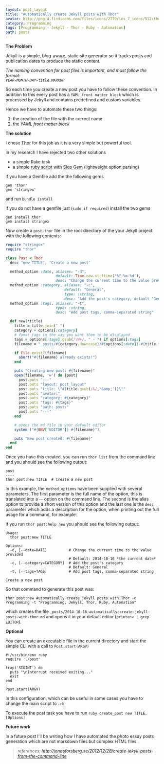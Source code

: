 ```yaml
---
layout: post_layout
title: "Automatically create Jekyll posts with Thor"
avatar: http://png-4.findicons.com/files/icons/2770/ios_7_icons/512/thor_hammer.png
category: Programming
tags: [Programming - Jekyll - Thor - Ruby - Automation]
path: posts
---
```


**The Problem**

Jekyll is a simple, blog-aware, static site generator so it tracks posts and publication dates to produce the static content.

*The naming convention for post files is important, and must follow the 
format:  
`YEAR-MONTH-DAY-title.MARKUP`*

So each time you create a new post you have to follow these convention. 
In addition to this every post has a `YAML front matter block` which is processed by Jekyll and contains predefined and custom variables.

Hence we have to automate these two things:

1. the creation of the file with the correct name
2. the *YAML front matter block*

**The solution**

I chose [Thor](http://whatisthor.com/) for this job as it is a very simple but powerful tool.

In my research I have rejected two other solutions

- a simple Rake task
- a simple [ruby script](https://gist.github.com/rpk0/7ef3ba85bff2fbbba342) with [Slop Gem](https://github.com/leejarvis/slop) (lightweight option parsing)

if you have a Gemfile add the the following gems 

```
gem 'thor'
gem 'stringex'
```

and run `bundle isntall`

if you do not have a gemfile just (`sudo if required`) install the two gems

```
gem install thor
gem install stringex
```

Now create a `post.thor` file in the root directory of the your Jekyll project with the following contents:

```ruby
require "stringex"
require "thor"

class Post < Thor
  desc "new TITLE", "Create a new post"

  method_option :date, aliases: "-d",
                       default: Time.now.strftime('%Y-%m-%d'),
                       desc: "Change the current time to the value provided"
  method_option :category, aliases: "-c",
                           default: "General",
                           type: :string,
                           desc: "Add the post's category, default 'General'"
  method_option :tags, aliases: "-t",
                       type: :string,
                       desc: "Add post tags, comma-separated string"

  def new(*title)
    title = title.join(" ")
    category = options[:category]
    # fomat tags in the way you want them to be displayed
    tags = options[:tags].gsub(/\W+/, " - ") if options[:tags]
    filename = "_posts/#{category.downcase}/#{options[:date]}-#{title.to_url}.md"

    if File.exist?(filename)
      abort("#{filename} already exists!")
    end

    puts "Creating new post: #{filename}"
    open(filename, 'w') do |post|
      post.puts "---"
      post.puts "layout: post_layout"
      post.puts "title: \"#{title.gsub(/&/,'&amp;')}\""
      post.puts "avatar:"
      post.puts "category: #{category}"
      post.puts "tags: #{tags}"
      post.puts "path: posts"
      post.puts "---"
    end

    # opens the md file in your default editor
    system ("#{ENV['EDITOR']} #{filename}")

    puts "New post created: #{filename}"
  end
end
```

Once you have this created, you can run `thor list` from the command line and you should see the following output:

```
post
----
thor post:new TITLE  # Create a new post
```

In this example, the `method_options` have been supplied with several parameters. 
The first parameter is the full name of the option, this is translated into a -- option on the command line.
The second is the alias option to provide a short version of this option 
and the last one is the `desc` parameter which adds a description for the option, when printing out the full usage for a command, 
for example: 

If you run `thor post:help new` you should see the following output:

```
Usage:
  thor post:new TITLE

Options:
  -d, [--date=DATE]          # Change the current time to the value provided
                             # Default: 2014-10-16 *the current date*
  -c, [--category=CATEGORY]  # Add the post's category
                             # Default: General
  -t, [--tags=TAGS]          # Add post tags, comma-separated string

Create a new post
```

So that command to generate this post was:

```
thor post:new Automatically create jekyll posts with Thor -c Programming -t "Programming, Jekyll, Thor, Ruby, Automation"
```

which creates the file `_posts/2014-10-16-automatically-create-jekyll-posts-with-thor.md` and opens it in your default editor (`printenv | grep EDITOR`).

**Optional**

You can create an executable file in the current directory and start the simple CLI with a call to `Post.start(ARGV)`

```
#!/usr/bin/env ruby
require './post'

trap('SIGINT') do
  puts "\nInterrupt received exiting..."
  exit
end

Post.start(ARGV)
```

In this configuration, which can be useful in some cases
you have to change the main script to `.rb`

To execute the post task you have to run 
`ruby create_post new TITLE, [Options]`

**Future work**

In a future post I'll be writing how I have automated the photo essay posts generation which are not markdown files but complex HTML files. 
  
>*references: http://jonasforsberg.se/2012/12/28/create-jekyll-posts-from-the-command-line*
